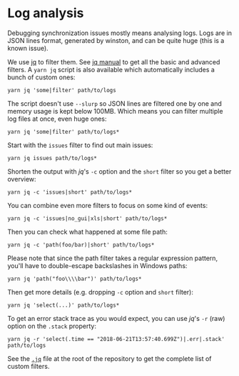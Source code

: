 # Log analysis

Debugging synchronization issues mostly means analysing logs.
Logs are in JSON lines format, generated by winston, and can be quite huge
(this is a known issue).

We use [jq][jq] to filter them. See [jq manual][jq/manual] to get all the
basic and advanced filters. A `yarn jq` script is also available which
automatically includes a bunch of custom ones:

    yarn jq 'some|filter' path/to/logs

The script doesn't use `--slurp` so JSON lines are filtered one by one and
memory usage is kept below 100MB. Which means you can filter multiple log
files at once, even huge ones:

    yarn jq 'some|filter' path/to/logs*

Start with the `issues` filter to find out main issues:

    yarn jq issues path/to/logs*

Shorten the output with *jq*'s `-c` option and the `short` filter so you get a
better overview:

    yarn jq -c 'issues|short' path/to/logs*

You can combine even more filters to focus on some kind of events:

    yarn jq -c 'issues|no_gui|xls|short' path/to/logs*

Then you can check what happened at some file path:

    yarn jq -c 'path(foo/bar)|short' path/to/logs*

Please note that since the path filter takes a regular expression pattern,
you'll have to double-escape backslashes in Windows paths:

    yarn jq 'path("foo\\\\bar")' path/to/logs*

Then get more details (e.g. dropping `-c` option and `short` filter):

    yarn jq 'select(...)' path/to/logs*

To get an error stack trace as you would expect, you can use *jq*'s `-r` (raw)
option on the `.stack` property:

    yarn jq -r 'select(.time == "2018-06-21T13:57:40.699Z")|.err|.stack' path/to/logs

See the [`.jq`][.jq] file at the root of the repository to get the complete
list of custom filters.

[jq]: https://stedolan.github.io/jq/
[jq/manual]: https://stedolan.github.io/jq/manual/#Basicfilters
[.jq]: https://github.com/cozy-labs/cozy-desktop/blob/master/.jq

